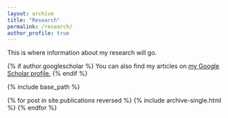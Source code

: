 ```yaml
---
layout: archive
title: "Research"
permalink: /research/
author_profile: true
---
```


This is where information about my research will go.

{% if author.googlescholar %}
  You can also find my articles on <u><a href="{{author.googlescholar}}">my Google Scholar profile</a>.</u>
{% endif %}

{% include base_path %}

{% for post in site.publications reversed %}
  {% include archive-single.html %}
{% endfor %}
